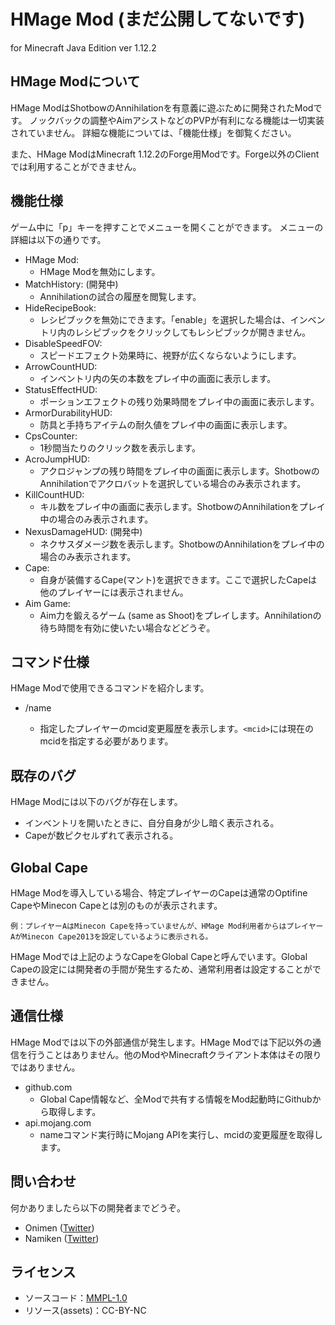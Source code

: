 HMage Mod (まだ公開してないです)
===============================================

for Minecraft Java Edition ver 1.12.2 

HMage Modについて
------
HMage ModはShotbowのAnnihilationを有意義に遊ぶために開発されたModです。
ノックバックの調整やAimアシストなどのPVPが有利になる機能は一切実装されていません。
詳細な機能については、「機能仕様」を御覧ください。

また、HMage ModはMinecraft 1.12.2のForge用Modです。Forge以外のClientでは利用することができません。


機能仕様
------
ゲーム中に「p」キーを押すことでメニューを開くことができます。
メニューの詳細は以下の通りです。

 * HMage Mod: 
    * HMage Modを無効にします。
 * MatchHistory: (開発中)
    * Annihilationの試合の履歴を閲覧します。
 * HideRecipeBook:
    * レシピブックを無効にできます。「enable」を選択した場合は、インベントリ内のレシピブックをクリックしてもレシピブックが開きません。
 * DisableSpeedFOV: 
    * スピードエフェクト効果時に、視野が広くならないようにします。
 * ArrowCountHUD:
    * インベントリ内の矢の本数をプレイ中の画面に表示します。
 * StatusEffectHUD:
    * ポーションエフェクトの残り効果時間をプレイ中の画面に表示します。
 * ArmorDurabilityHUD:
    * 防具と手持ちアイテムの耐久値をプレイ中の画面に表示します。
 * CpsCounter:
    * 1秒間当たりのクリック数を表示します。
 * AcroJumpHUD:
    * アクロジャンプの残り時間をプレイ中の画面に表示します。ShotbowのAnnihilationでアクロバットを選択している場合のみ表示されます。
 * KillCountHUD:
    * キル数をプレイ中の画面に表示します。ShotbowのAnnihilationをプレイ中の場合のみ表示されます。
 * NexusDamageHUD: (開発中)
    * ネクサスダメージ数を表示します。ShotbowのAnnihilationをプレイ中の場合のみ表示されます。
 * Cape: 
    * 自身が装備するCape(マント)を選択できます。ここで選択したCapeは他のプレイヤーには表示されません。
 * Aim Game: 
    * Aim力を鍛えるゲーム (same as Shoot)をプレイします。Annihilationの待ち時間を有効に使いたい場合などどうぞ。


コマンド仕様
------
HMage Modで使用できるコマンドを紹介します。
 * /name <mcid>
   * 指定したプレイヤーのmcid変更履歴を表示します。`<mcid>`には現在のmcidを指定する必要があります。


既存のバグ
------
HMage Modには以下のバグが存在します。
 * インベントリを開いたときに、自分自身が少し暗く表示される。
 * Capeが数ピクセルずれて表示される。

Global Cape
------
HMage Modを導入している場合、特定プレイヤーのCapeは通常のOptifine CapeやMinecon Capeとは別のものが表示されます。
```
例：プレイヤーAはMinecon Capeを持っていませんが、HMage Mod利用者からはプレイヤーAがMinecon Cape2013を設定しているように表示される。
```
HMage Modでは上記のようなCapeをGlobal Capeと呼んでいます。Global Capeの設定には開発者の手間が発生するため、通常利用者は設定することができません。


 通信仕様
------
HMage Modでは以下の外部通信が発生します。HMage Modでは下記以外の通信を行うことはありません。他のModやMinecraftクライアント本体はその限りではありません。
 * github.com
   * Global Cape情報など、全Modで共有する情報をMod起動時にGithubから取得します。
 * api.mojang.com
   * nameコマンド実行時にMojang APIを実行し、mcidの変更履歴を取得します。   

問い合わせ
------
何かありましたら以下の開発者までどうぞ。
 * Onimen ([Twitter](https://twitter.com/Onim_en))
 * Namiken ([Twitter](https://twitter.com/namiken1993))

ライセンス
------
* ソースコード：[MMPL-1.0](https://github.com/BuildCraft/BuildCraft/blob/6.1.x/buildcraft_resources/LICENSE.txt)
* リソース(assets)：CC-BY-NC
